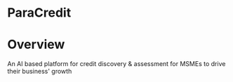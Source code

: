 # ParaCredit 

# Overview 

An AI based platform for credit discovery & assessment for MSMEs to drive their business' growth
